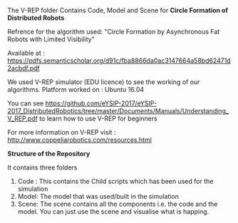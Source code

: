 The V-REP folder Contains Code, Model and Scene for __Circle Formation of Distributed Robots__

Refrence for the algorithm used: "Circle Formation by Asynchronous Fat Robots
with Limited Visibility"

Available at : https://pdfs.semanticscholar.org/d91c/fba8866da0ac3147664a58bd62471d2acbdf.pdf

We used V-REP simulator (EDU licence) to see the working of our algorithms.
Platform worked on : Ubuntu 16.04 

You can see https://github.com/eYSIP-2017/eYSIP-2017_DistributedRobotics/tree/master/Documents/Manuals/Understanding_V_REP.pdf to learn how to use V-REP for beginners

For more information on V-REP visit : http://www.coppeliarobotics.com/resources.html

__Structure of the Repository__

It contains three folders
1) Code : This contains the Child scripts which has been used for the simulation
2) Model: The model that was used/built in the simulation
3) Scene: The scene contains all the components i.e. the code and the model. You can just use the scene and visualise what is happing.
